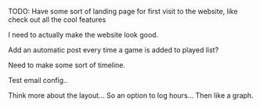 TODO:
Have some sort of landing page for first visit to the website, like check out all the cool features

I need to actually make the website look good.

Add an automatic post every time a game is added to played list?

Need to make some sort of timeline.

Test email config..

Think more about the layout...
So an option to log hours...
Then like a graph.